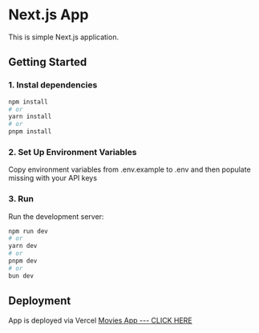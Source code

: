 # Next.js App

This is simple Next.js application.

## Getting Started

### 1. Instal dependencies

```bash
npm install
# or
yarn install
# or
pnpm install
```

### 2. Set Up Environment Variables

Copy environment variables from .env.example to .env and then populate missing with your API keys

### 3. Run

Run the development server:

```bash
npm run dev
# or
yarn dev
# or
pnpm dev
# or
bun dev
```

## Deployment

App is deployed via Vercel
[Movies App --- CLICK HERE](https://movies-app-git-main-jurtomasz13s-projects.vercel.app/)